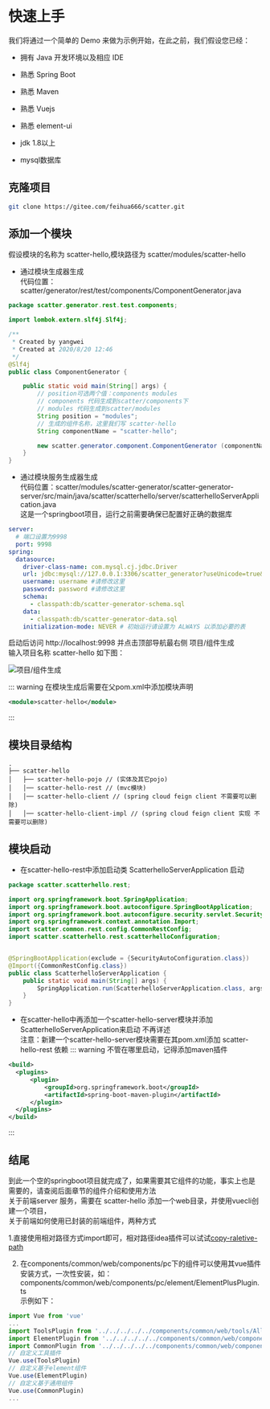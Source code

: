# 快速上手

我们将通过一个简单的 Demo 来做为示例开始，在此之前，我们假设您已经：  


+ 拥有 Java 开发环境以及相应 IDE
+ 熟悉 Spring Boot
+ 熟悉 Maven
+ 熟悉 Vuejs
+ 熟悉 element-ui

+ jdk 1.8以上
+ mysql数据库

## 克隆项目

``` bash
git clone https://gitee.com/feihua666/scatter.git
```

## 添加一个模块
假设模块的名称为 scatter-hello,模块路径为 scatter/modules/scatter-hello

+ 通过模块生成器生成  
代码位置：scatter/generator/rest/test/components/ComponentGenerator.java  

``` java
package scatter.generator.rest.test.components;

import lombok.extern.slf4j.Slf4j;

/**
 * Created by yangwei
 * Created at 2020/8/20 12:46
 */
@Slf4j
public class ComponentGenerator {

    public static void main(String[] args) {
        // position可选两个值：components modules
        // components 代码生成到scatter/components下
        // modules 代码生成到scatter/modules
        String position = "modules";
        // 生成的组件名称，这里我们写 scatter-hello
        String componentName = "scatter-hello";

        new scatter.generator.component.ComponentGenerator (componentName,position).generate();
    }
}

```

+ 通过模块服务生成器生成  
  代码位置：scatter/modules/scatter-generator/scatter-generator-server/src/main/java/scatter/scatterhello/server/scatterhelloServerApplication.java  
  这是一个springboot项目，运行之前需要确保已配置好正确的数据库  

``` yml
server:
  # 端口设置为9998
  port: 9998
spring:
  datasource:
    driver-class-name: com.mysql.cj.jdbc.Driver
    url: jdbc:mysql://127.0.0.1:3306/scatter_generator?useUnicode=true&characterEncoding=UTF-8&allowMultiQueries=true&serverTimezone=GMT%2B8
    username: username #请修改这里
    password: password #请修改这里
    schema:
      - classpath:db/scatter-generator-schema.sql
    data:
      - classpath:db/scatter-generator-data.sql
    initialization-mode: NEVER # 初始运行请设置为 ALWAYS 以添加必要的表
```
启动后访问 http://localhost:9998 并点击顶部导航最右侧 项目/组件生成  
输入项目名称 scatter-hello 如下图：

![项目/组件生成](/guide/quick/component-generator.png)


::: warning
在模块生成后需要在父pom.xml中添加模块声明  
``` xml
<module>scatter-hello</module>
```
:::

## 模块目录结构
```
.
├── scatter-hello
│   ├── scatter-hello-pojo // (实体及其它pojo)
│   │── scatter-hello-rest // (mvc模块)
│   │── scatter-hello-client // (spring cloud feign client 不需要可以删除)
│   │── scatter-hello-client-impl // (spring cloud feign client 实现 不需要可以删除)
```

## 模块启动

+ 在scatter-hello-rest中添加启动类 ScatterhelloServerApplication 启动 

``` java
package scatter.scatterhello.rest;

import org.springframework.boot.SpringApplication;
import org.springframework.boot.autoconfigure.SpringBootApplication;
import org.springframework.boot.autoconfigure.security.servlet.SecurityAutoConfiguration;
import org.springframework.context.annotation.Import;
import scatter.common.rest.config.CommonRestConfig;
import scatter.scatterhello.rest.scatterhelloConfiguration;


@SpringBootApplication(exclude = {SecurityAutoConfiguration.class})
@Import({CommonRestConfig.class})
public class ScatterhelloServerApplication {
    public static void main(String[] args) {
        SpringApplication.run(ScatterhelloServerApplication.class, args);
    }
}

```

+ 在scatter-hello中再添加一个scatter-hello-server模块并添加ScatterhelloServerApplication来启动 不再详述  
注意：新建一个scatter-hello-server模块需要在其pom.xml添加 scatter-hello-rest 依赖
::: warning
不管在哪里启动，记得添加maven插件
``` xml
<build>
  <plugins>
      <plugin>
          <groupId>org.springframework.boot</groupId>
          <artifactId>spring-boot-maven-plugin</artifactId>
      </plugin>
  </plugins>
</build>
```
:::

## 结尾
到此一个空的springboot项目就完成了，如果需要其它组件的功能，事实上也是需要的，请查阅后面章节的组件介绍和使用方法  
关于前端server 服务，需要在 scatter-hello 添加一个web目录，并使用vuecli创建一个项目，  
关于前端如何使用已封装的前端组件，两种方式  

1.直接使用相对路径方式import即可，相对路径idea插件可以试试[copy-raletive-path](https://gitee.com/feihua666/copy-relative-path)  
  
2. 在components/common/web/components/pc下的组件可以使用其vue插件安装方式，一次性安装，如：components/common/web/components/pc/element/ElementPlusPlugin.ts  
示例如下：
``` javascript
import Vue from 'vue'
...
import ToolsPlugin from '../../../../../components/common/web/tools/AllToolsPlugin.ts'
import ElementPlugin from '../../../../../components/common/web/components/pc/element/ElementPlusPlugin.ts'
import CommonPlugin from '../../../../../components/common/web/components/pc/common/CommonPlugin.ts'
// 自定义工具插件
Vue.use(ToolsPlugin)
// 自定义基于element组件
Vue.use(ElementPlugin)
// 自定义基于通用组件
Vue.use(CommonPlugin)
...
```